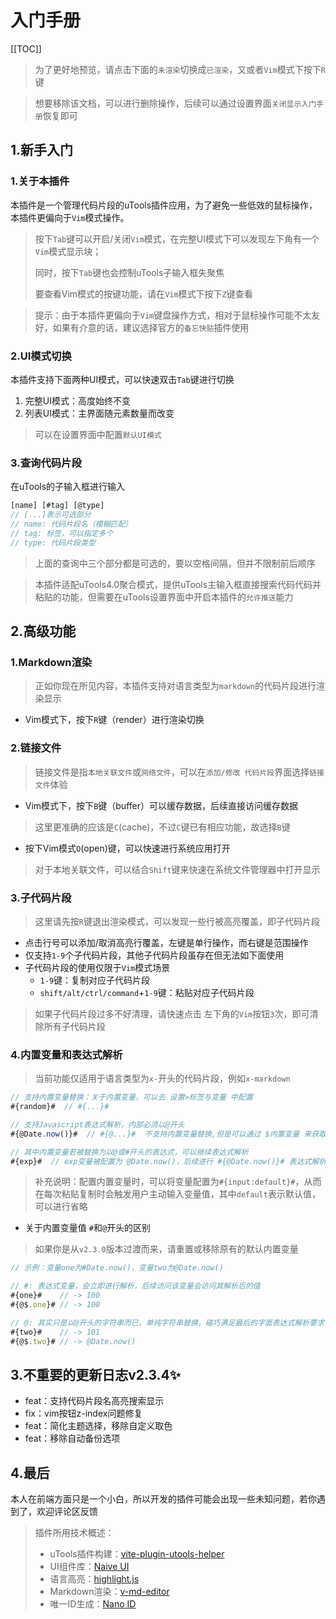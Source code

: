 # 入门手册

[[TOC]]

> 为了更好地预览，请点击下面的`未渲染`切换成`已渲染`，又或者`Vim`模式下按下`R`键

> 想要移除该文档，可以进行删除操作，后续可以通过设置界面`关闭显示入门手册`恢复即可



## 1.新手入门

### 1.关于本插件

本插件是一个管理代码片段的uTools插件应用，为了避免一些低效的鼠标操作，本插件更偏向于`Vim`模式操作。

> 按下`Tab`键可以开启/关闭`Vim`模式，在完整UI模式下可以发现左下角有一个`Vim`模式显示块；
>
> 同时，按下`Tab`键也会控制uTools子输入框失聚焦
>
> 要查看Vim模式的按键功能，请在`Vim`模式下按下`Z`键查看

> 提示：由于本插件更偏向于`Vim`键盘操作方式，相对于鼠标操作可能不太友好，如果有介意的话，建议选择官方的`备忘快贴`插件使用



### 2.UI模式切换

本插件支持下面两种UI模式，可以快速双击`Tab`键进行切换

1. 完整UI模式：高度始终不变
2. 列表UI模式：主界面随元素数量而改变

> 可以在设置界面中配置`默认UI模式`


### 3.查询代码片段

在uTools的子输入框进行输入

```js
[name] [#tag] [@type]
// [...]表示可选部分
// name: 代码片段名（模糊匹配）
// tag: 标签，可以指定多个
// type: 代码片段类型
```

> 上面的查询中三个部分都是可选的，要以空格间隔，但并不限制前后顺序

> 本插件适配uTools4.0聚合模式，提供uTools主输入框直接搜索代码代码并粘贴的功能，但需要在uTools设置界面中开启本插件的`允许推送`能力



## 2.高级功能

### 1.Markdown渲染

> 正如你现在所见内容，本插件支持对语言类型为`markdown`的代码片段进行渲染显示

- Vim模式下，按下`R`键（render）进行渲染切换



### 2.链接文件

> 链接文件是指`本地关联文件`或`网络文件`，可以在`添加/修改 代码片段`界面选择`链接文件`体验

- Vim模式下，按下`B`键（buffer）可以缓存数据，后续直接访问缓存数据

> 这里更准确的应该是`C`(cache)，不过`C`键已有相应功能，故选择`B`键
 - 按下Vim模式`O`(open)键，可以快速进行系统应用打开 
> 对于本地关联文件，可以结合`Shift`键来快速在系统文件管理器中打开显示



### 3.子代码片段

> 这里请先按`R`键退出渲染模式，可以发现一些行被高亮覆盖，即子代码片段

 - 点击行号可以添加/取消高亮行覆盖，左键是单行操作，而右键是范围操作
 - 仅支持`1-9`个子代码片段，其他子代码片段虽存在但无法如下面使用
 - 子代码片段的使用仅限于`Vim`模式场景
     - `1-9`键：复制对应子代码片段
     - `shift/alt/ctrl/command`+`1-9`键：粘贴对应子代码片段

> 如果子代码片段过多不好清理，请快速点击 左下角的`Vim`按钮`3`次，即可清除所有子代码片段



### 4.内置变量和表达式解析

> 当前功能仅适用于语言类型为`x-`开头的代码片段，例如`x-markdown`

```js
// 支持内置变量替换：关于内置变量，可以去 设置>标签与变量 中配置
#{random}#  // #{...}#

// 支持Javascript表达式解析，内部必须以@开头
#{@Date.now()}#  // #{@...}#  不支持内置变量替换,但是可以通过 $内置变量 来获取，例如 $.random

// 其中内置变量若被替换为以@或#开头的表达式，可以继续表达式解析
#{exp}#  // exp变量被配置为 @Date.now()，后续进行 #{@Date.now()}# 表达式解析
```
> 补充说明：配置内置变量时，可以将变量配置为`#{input:default}#`，从而在每次粘贴复制时会触发用户主动输入变量值，其中`default`表示默认值，可以进行省略

- 关于内置变量值 `#`和`@`开头的区别

> 如果你是从`v2.3.0`版本过渡而来，请重置或移除原有的默认内置变量

```js
// 示例：变量one为#Date.now()，变量two为@Date.now()

// #: 表达式变量，会立即进行解析，后续访问该变量会访问其解析后的值
#{one}#    // -> 100     
#{@$.one}# // -> 100  

// @: 其实只是以@开头的字符串而已，单纯字符串替换，碰巧满足最后的字面表达式解析要求
#{two}#    // -> 101
#{@$.two}# // -> @Date.now()
```

## 3.不重要的更新日志v2.3.4✨
   - feat：支持代码片段名高亮搜索显示
   - fix：vim按钮z-index问题修复
   - feat：简化主题选择，移除自定义取色
   - feat：移除自动备份选项


## 4.最后

本人在前端方面只是一个小白，所以开发的插件可能会出现一些未知问题，若你遇到了，欢迎评论区反馈

> 插件所用技术概述：
>
> - uTools插件构建：[vite-plugin-utools-helper](https://github.com/csj8520/vite-plugin-utools-helper)
> - UI组件库：[Naive UI](https://www.naiveui.com/zh-CN/light)
> - 语言高亮：[highlight.js](https://highlightjs.org/)
> - Markdown渲染：[v-md-editor](http://ckang1229.gitee.io/vue-markdown-editor/zh/quick-start.html)
> - 唯一ID生成：[Nano ID](https://github.com/ai/nanoid)

